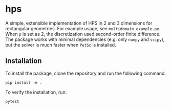 # hps

A simple, extensible implementation of HPS in 2 and 3 dimensions for rectangular geometries.
For example usage, see `multidomain_example.py`. When `p` is set as 2, the discretization used second-order finite difference.
The package works with minimal dependencies (e.g. only `numpy` and `scipy`), but the solver is much faster when `PetSc` is installed.

## Installation
To install the package, clone the repository and run the following command:
```
pip install -e .
```
To verify the installation, run:
```
pytest
```
